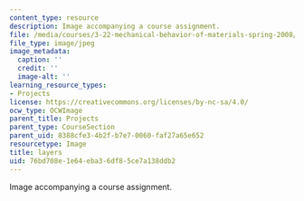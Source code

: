 ```yaml
---
content_type: resource
description: Image accompanying a course assignment.
file: /media/courses/3-22-mechanical-behavior-of-materials-spring-2008/76bd708e1e64eba36df85ce7a138ddb2_layers.jpg
file_type: image/jpeg
image_metadata:
  caption: ''
  credit: ''
  image-alt: ''
learning_resource_types:
- Projects
license: https://creativecommons.org/licenses/by-nc-sa/4.0/
ocw_type: OCWImage
parent_title: Projects
parent_type: CourseSection
parent_uid: 8388cfe3-4b2f-b7e7-0060-faf27a65e652
resourcetype: Image
title: layers
uid: 76bd708e-1e64-eba3-6df8-5ce7a138ddb2
---
```

Image accompanying a course assignment.